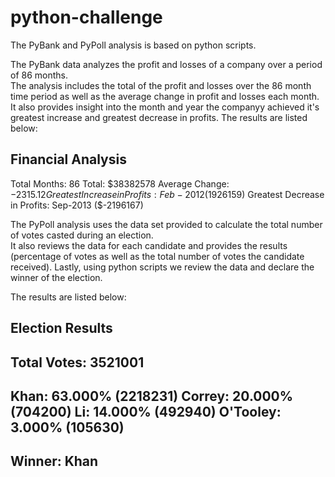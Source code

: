 # python-challenge
The PyBank and PyPoll analysis is based on python scripts.

The PyBank data analyzes the profit and losses of a company over a period of 86 months.  
The analysis includes the total of the profit and losses over the 86 month time period as well as the average change in profit and losses each month. 
It also provides insight into the month and year the companyy achieved it's greatest increase and greatest decrease in profits.
The results are listed below:

Financial Analysis
----------------------------
Total Months: 86
Total: $38382578
Average Change: $-2315.12
Greatest Increase in Profits: Feb-2012 ($1926159)
Greatest Decrease in Profits: Sep-2013 ($-2196167)

The PyPoll analysis uses the data set provided to calculate the total number of votes casted during an election.  
It also reviews the data for each candidate and provides the results (percentage of votes as well as the total number of votes the candidate received).
Lastly, using python scripts we review the data and declare the winner of the election. 

The results are listed below: 

Election Results
-------------------------
Total Votes: 3521001
-------------------------
Khan: 63.000% (2218231)
Correy: 20.000% (704200)
Li: 14.000% (492940)
O'Tooley: 3.000% (105630)
-------------------------
Winner: Khan
-------------------------

